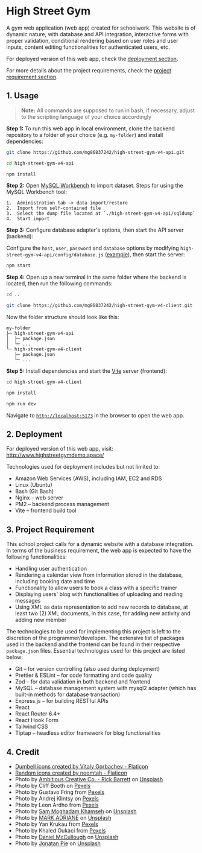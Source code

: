 # High Street Gym

A gym web application (web app) created for schoolwork. This website is of dynamic nature, with database and API integration, interactive forms with proper validation, conditional rendering based on user roles and user inputs, content editing functionalities for authenticated users, etc.

For deployed version of this web app, check the [deployment section](#2-deployment).

For more details about the project requirements, check the [project requirement section](#3-project-requirement).

## 1. Usage

> **Note:**
> All commands are supposed to run in bash, if necessary, adjust to the scripting language of your choice accordingly

**Step 1:** To run this web app in local environment, clone the backend repository to a folder of your choice (e.g. `my-folder`) and install dependencies:

```bash
git clone https://github.com/mg86837242/high-street-gym-v4-api.git

cd high-street-gym-v4-api

npm install
```

**Step 2:** Open [MySQL Workbench](https://dev.mysql.com/downloads/workbench/) to import dataset. Steps for using the MySQL Workbench tool:

    1.  Administration tab –> data import/restore
    2.  Import from self-contained file
    3.  Select the dump file located at `./high-street-gym-v4-api/sqldump`
    4.  Start import

**Step 3:** Configure database adapter's options, then start the API server (backend):

Configure the `host`, `user`, `password` and `database` options by modifying `high-street-gym-v4-api/config/database.js` ([example](https://github.com/sidorares/node-mysql2#using-connection-pools)), then start the server:

```bash
npm start
```

**Step 4:** Open up a new terminal in the same folder where the backend is located, then run the following commands:

```bash
cd ..

git clone https://github.com/mg86837242/high-street-gym-v4-client.git

```

Now the folder structure should look like this:

```
my-folder
├─ high-street-gym-v4-api
│  ├─ package.json
│  └─ ...
└─ high-street-gym-v4-client
   ├─ package.json
   └─ ...
```

**Step 5:** Install dependencies and start the [Vite](https://vitejs.dev/guide/#command-line-interface) server (frontend):

```bash
cd high-street-gym-v4-client

npm install

npm run dev
```

Navigate to [`http://localhost:5173`](http://localhost:5173) in the browser to open the web app.

## 2. Deployment

For deployed version of this web app, visit: http://www.highstreetgymdemo.space/

Technologies used for deployment includes but not limited to:

- Amazon Web Services (AWS), including IAM, EC2 and RDS
- Linux (Ubuntu)
- Bash (Git Bash)
- Nginx – web server
- PM2 – backend process management
- Vite – frontend build tool

## 3. Project Requirement

This school project calls for a dynamic website with a database integration. In terms of the business requirement, the web app is expected to have the following functionalities:

- Handling user authentication
- Rendering a calendar view from information stored in the database, including booking date and time
- Functionality to allow users to book a class with a specific trainer
- Displaying users' blog with functionalities of uploading and reading messages
- Using XML as data representation to add new records to database, at least two (2) XML documents, in this case, for adding new activity and adding new member

The technologies to be used for implementing this project is left to the discretion of the programmer/developer. The extensive list of packages used in the backend and the frontend can be found in their respective `package.json` files. Essential technologies used for this project are listed below:

- Git – for version controlling (also used during deployment)
- Prettier & ESLint – for code formatting and code quality
- Zod – for data validation in both backend and frontend
- MySQL – database management system with mysql2 adapter (which has built-in methods for database transaction)
- Express.js – for building RESTful APIs
- React
- React Router 6.4+
- React Hook Form
- Tailwind CSS
- Tiptap – headless editor framework for blog functionalities

## 4. Credit

- <a href="https://www.flaticon.com/free-icons/dumbell" title="Dumbell icons">Dumbell icons created by Vitaly Gorbachev - Flaticon</a>
- <a href="https://www.flaticon.com/free-icons/random" title="random icons">Random icons created by noomtah - Flaticon</a>
- Photo by <a href="https://unsplash.com/@weareambitious?utm_source=unsplash&utm_medium=referral&utm_content=creditCopyText">Ambitious Creative Co. - Rick Barrett</a> on <a href="https://unsplash.com/photos/AcFdytAyJgk?utm_source=unsplash&utm_medium=referral&utm_content=creditCopyText">Unsplash</a>
- Photo by Cliff Booth on [Pexels](https://www.pexels.com/photo/photo-of-women-stretching-together-4056723/)
- Photo by Gustavo Fring from [Pexels](https://www.pexels.com/photo/women-keeping-fit-3984353/)
- Photo by Andrej Klintsy on [Pexels](https://www.pexels.com/photo/a-woman-doing-sit-ups-6392828/)
- Photo by Leon Ardho from [Pexels](https://www.pexels.com/photo/man-and-woman-holding-battle-ropes-1552242/)
- Photo by <a href="https://unsplash.com/@sammoghadamkhamseh?utm_source=unsplash&utm_medium=referral&utm_content=creditCopyText">Sam Moghadam Khamseh</a> on <a href="https://unsplash.com/photos/W8CyjblrF8U?utm_source=unsplash&utm_medium=referral&utm_content=creditCopyText">Unsplash</a>
- Photo by <a href="https://unsplash.com/@markadriane?utm_source=unsplash&utm_medium=referral&utm_content=creditCopyText">MARK ADRIANE</a> on <a href="https://unsplash.com/photos/FH6JcaCrYJ0?utm_source=unsplash&utm_medium=referral&utm_content=creditCopyText">Unsplash</a>
- Photo by Yan Krukau from [Pexels](https://www.pexels.com/photo/people-doing-raised-hands-pose-in-yoga-class-8436587/)
- Photo by Khaled Oukaci from [Pexels](https://www.pexels.com/photo/black-and-white-photo-of-a-backpacker-walking-in-the-desert-12563642/)
- Photo by <a href="https://unsplash.com/@d_mccullough?utm_source=unsplash&utm_medium=referral&utm_content=creditCopyText">Daniel McCullough</a> on <a href="https://unsplash.com/photos/-FPFq_trr2Y?utm_source=unsplash&utm_medium=referral&utm_content=creditCopyText">Unsplash</a>
- Photo by <a href="https://unsplash.com/@r3dmax?utm_source=unsplash&utm_medium=referral&utm_content=creditCopyText">Jonatan Pie</a> on <a href="https://unsplash.com/photos/xgTMSz6kegE?utm_source=unsplash&utm_medium=referral&utm_content=creditCopyText">Unsplash</a>
